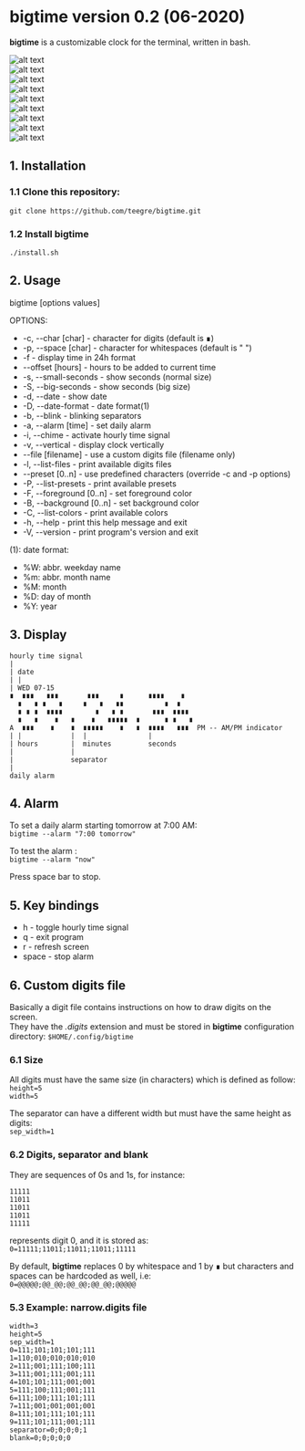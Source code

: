 # **bigtime** version 0.2 (06-2020)

**bigtime** is a customizable clock for the terminal, written in bash.

![alt text](img/bigtime1.png)  
![alt text](img/bigtime2.png)  
![alt text](img/bigtime9.png)  
![alt text](img/bigtime3.png)  
![alt text](img/bigtime5.png)  
![alt text](img/bigtime4.png)  
![alt text](img/bigtime6.png)  
![alt text](img/bigtime7.png)  
![alt text](img/bigtime8.png)  

## 1. Installation

### 1.1 Clone this repository:

`git clone https://github.com/teegre/bigtime.git`

### 1.2 Install **bigtime**

`./install.sh`

## 2. Usage

bigtime [options values]

OPTIONS:

* -c, --char [char]        - character for digits (default is ∎)
* -p, --space [char]       - character for whitespaces (default is " ")
* -f                       - display time in 24h format
* --offset [hours]         - hours to be added to current time
* -s, --small-seconds      - show seconds (normal size)
* -S, --big-seconds        - show seconds (big size)
* -d, --date               - show date
* -D, --date-format        - date format(1)
* -b, --blink              - blinking separators
* -a, --alarm [time]       - set daily alarm
* -i, --chime              - activate hourly time signal
* -v, --vertical           - display clock vertically
* --file [filename]        - use a custom digits file (filename only)
* -l, --list-files         - print available digits files
* --preset [0..n]          - use predefined characters (override -c and -p options)
* -P, --list-presets       - print available presets
* -F, --foreground [0..n]  - set foreground color
* -B, --background [0..n]  - set background color
* -C, --list-colors        - print available colors
* -h, --help               - print this help message and exit
* -V, --version            - print program's version and exit

(1): date format:

* %W: abbr. weekday name
* %m: abbr. month name
* %M: month
* %D: day of month
* %Y: year

## 3. Display

```
hourly time signal
|
| date
| |
| WED 07-15
∎  ∎∎∎   ∎∎∎       ∎∎∎     ∎      ∎∎∎∎    ∎
  ∎   ∎ ∎   ∎     ∎   ∎   ∎∎          ∎  ∎
  ∎ ∎ ∎  ∎∎∎∎        ∎   ∎ ∎       ∎∎∎  ∎∎∎∎
  ∎   ∎    ∎   ∎    ∎   ∎∎∎∎∎  ∎      ∎ ∎   ∎
A  ∎∎∎    ∎    ∎  ∎∎∎∎∎    ∎   ∎  ∎∎∎∎   ∎∎∎  PM -- AM/PM indicator
| |            |  |               |
| hours        |  minutes         seconds
|              |
|              separator
|
daily alarm
```

## 4. Alarm

To set a daily alarm starting tomorrow at 7:00 AM:  
`bigtime --alarm "7:00 tomorrow"`

To test the alarm :  
`bigtime --alarm "now"`

Press space bar to stop.


## 5. Key bindings

* h     - toggle hourly time signal
* q     - exit program
* r     - refresh screen
* space - stop alarm

## 6. Custom digits file

Basically a digit file contains instructions on how to draw digits on the screen.  
They have the *.digits* extension and must be stored in **bigtime** configuration  
directory: `$HOME/.config/bigtime`

### 6.1 Size

All digits must have the same size (in characters) which is defined as follow:  
`height=5`  
`width=5`

The separator can have a different width but must have the same height as digits:  
`sep_width=1`

### 6.2 Digits, separator and blank

They are sequences of 0s and 1s, for instance:  

```
11111
11011
11011
11011
11111
```  
represents digit 0, and it is stored as:  
`0=11111;11011;11011;11011;11111`

By default, **bigtime** replaces 0 by whitespace and 1 by ∎ but characters and  
spaces can be hardcoded as well, i.e:  
`0=@@@@@;@@_@@;@@_@@;@@_@@;@@@@@`

### 5.3 Example: narrow.digits file

```
width=3
height=5
sep_width=1
0=111;101;101;101;111
1=110;010;010;010;010
2=111;001;111;100;111
3=111;001;111;001;111
4=101;101;111;001;001
5=111;100;111;001;111
6=111;100;111;101;111
7=111;001;001;001;001
8=111;101;111;101;111
9=111;101;111;001;111
separator=0;0;0;0;1
blank=0;0;0;0;0
```
